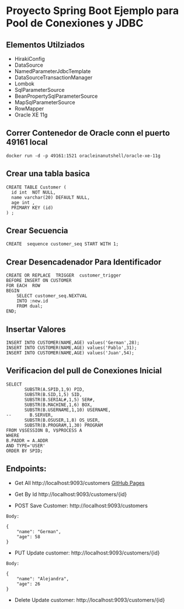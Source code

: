 # Proyecto Spring Boot Ejemplo para Pool de Conexiones y JDBC

## Elementos Utilziados
- HirakiConfig
- DataSource
- NamedParameterJdbcTemplate
- DataSourceTransactionManager
- Lombok
- SqlParameterSource
- BeanPropertySqlParameterSource
- MapSqlParameterSource
- RowMapper
- Oracle XE 11g




## Correr Contenedor de Oracle conn el puerto 49161 local
```
docker run -d -p 49161:1521 oracleinanutshell/oracle-xe-11g
```

## Crear una tabla basica
```
CREATE TABLE Customer (
  id int  NOT NULL,
  name varchar(20) DEFAULT NULL,
  age int ,
  PRIMARY KEY (id)
) ;

```

## Crear Secuencia
```
CREATE  sequence customer_seq START WITH 1;
```

## Crear Desencadenador Para Identificador
```
CREATE OR REPLACE  TRIGGER  customer_trigger
BEFORE INSERT ON CUSTOMER
FOR EACH  ROW 
BEGIN 
    SELECT customer_seq.NEXTVAL
    INTO :new.id
    FROM dual;
END;
```
## Insertar Valores 

```
INSERT INTO CUSTOMER(NAME,AGE) values('German',28);
INSERT INTO CUSTOMER(NAME,AGE) values('Pablo',31);
INSERT INTO CUSTOMER(NAME,AGE) values('Juan',54);
```


## Verificacion del pull de Conexiones Inicial

```
SELECT
       SUBSTR(A.SPID,1,9) PID,
       SUBSTR(B.SID,1,5) SID,
       SUBSTR(B.SERIAL#,1,5) SER#,
       SUBSTR(B.MACHINE,1,6) BOX,
       SUBSTR(B.USERNAME,1,10) USERNAME,
--       B.SERVER,
       SUBSTR(B.OSUSER,1,8) OS_USER,
       SUBSTR(B.PROGRAM,1,30) PROGRAM
FROM V$SESSION B, V$PROCESS A
WHERE
B.PADDR = A.ADDR
AND TYPE='USER'
ORDER BY SPID; 
```

## Endpoints:

- Get All http://localhost:9093/customers [GitHub Pages](s)

- Get By Id http://localhost:9093/customers/{id}

- POST Save Customer: http://localhost:9093/customers
```
Body:

{
    "name": "German",
    "age": 58
}
```

- PUT Update customer: http://localhost:9093/customers/{id}
```
Body:

{
    "name": "Alejandra",
    "age": 26
}
```

- Delete Update customer: http://localhost:9093/customers/{id}

